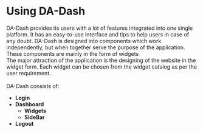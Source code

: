 # Using DA-Dash
DA-Dash provides its users with a lot of features integrated into one single platform. It has an easy-to-use interface and tips to help users in case of any doubt. DA-Dash is designed into components which work independently, but when together serve the purpose of the application. These components are mainly in the form of widgets<br/>
The major attraction of the application is the designing of the website in the widget form. Each widget can be chosen from the widget catalog as per the user requirement. <br/><br/>
DA-Dash consists of:<br/>
* **Login**<br/>
* **Dashboard**<br/>
  * **Widgets**<br/>
  * **SideBar**<br/>
* **Logout**
